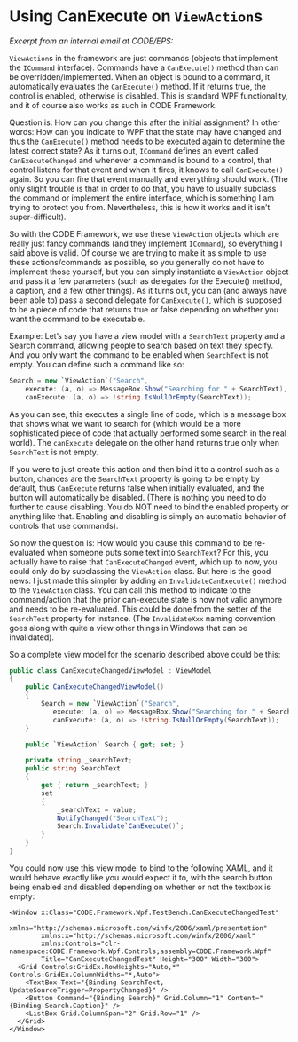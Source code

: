 ﻿# Using CanExecute on `ViewAction`s

_Excerpt from an internal email at CODE/EPS:_

`ViewAction`s in the framework are just commands (objects that implement the `ICommand` interface). Commands have a `CanExecute()` method than can be overridden/implemented. When an object is bound to a command, it automatically evaluates the `CanExecute()` method. If it returns true, the control is enabled, otherwise is disabled. This is standard WPF functionality, and it of course also works as such in CODE Framework.

Question is: How can you change this after the initial assignment? In other words: How can you indicate to WPF that the state may have changed and thus the `CanExecute()` method needs to be executed again to determine the latest correct state? As it turns out, `ICommand` defines an event called `CanExecuteChanged` and whenever a command is bound to a control, that control listens for that event and when it fires, it knows to call `CanExecute()` again. So you can fire that event manually and everything should work. (The only slight trouble is that in order to do that, you have to usually subclass the command or implement the entire interface, which is something I am trying to protect you from. Nevertheless, this is how it works and it isn’t super-difficult).

So with the CODE Framework, we use these `ViewAction` objects which are really just fancy commands (and they implement `ICommand`), so everything I said above is valid. Of course we are trying to make it as simple to use these actions/commands as possible, so you generally do not have to implement those yourself, but you can simply instantiate a `ViewAction` object and pass it a few parameters (such as delegates for the Execute() method, a caption, and a few other things). As it turns out, you can (and always have been able to) pass a second delegate for `CanExecute()`, which is supposed to be a piece of code that returns true or false depending on whether you want the command to be executable.

Example: Let’s say you have a view model with a `SearchText` property and a Search command, allowing people to search based on text they specify. And you only want the command to be enabled when `SearchText` is not empty. You can define such a command like so:

```c#
Search = new `ViewAction`("Search", 
    execute: (a, o) => MessageBox.Show("Searching for " + SearchText), 
    canExecute: (a, o) => !string.IsNullOrEmpty(SearchText)); 
```

As you can see, this executes a single line of code, which is a message box that shows what we want to search for (which would be a more sophisticated piece of code that actually performed some search in the real world). The `canExecute` delegate on the other hand returns true only when `SearchText` is not empty.

If you were to just create this action and then bind it to a control such as a button, chances are the `SearchText` property is going to be empty by default, thus `CanExecute` returns false when initially evaluated, and the button will automatically be disabled. (There is nothing you need to do further to cause disabling. You do NOT need to bind the enabled property or anything like that. Enabling and disabling is simply an automatic behavior of controls that use commands).

So now the question is: How would you cause this command to be re-evaluated when someone puts some text into `SearchText`? For this, you actually have to raise that `CanExecuteChanged` event, which up to now, you could only do by subclassing the `ViewAction` class. But here is the good news: I just made this simpler by adding an `InvalidateCanExecute()` method to the `ViewAction` class. You can call this method to indicate to the command/action that the prior can-execute state is now not valid anymore and needs to be re-evaluated. This could be done from the setter of the `SearchText` property for instance. (The `InvalidateXxx` naming convention goes along with quite a view other things in Windows that can be invalidated).

So a complete view model for the scenario described above could be this:

```c#
public class CanExecuteChangedViewModel : ViewModel
{
    public CanExecuteChangedViewModel()
    {
        Search = new `ViewAction`("Search", 
           execute: (a, o) => MessageBox.Show("Searching for " + SearchText), 
           canExecute: (a, o) => !string.IsNullOrEmpty(SearchText));
    }

    public `ViewAction` Search { get; set; }

    private string _searchText;
    public string SearchText
    {
        get { return _searchText; }
        set
        {
            _searchText = value;
            NotifyChanged("SearchText");
            Search.Invalidate`CanExecute()`;
        }
    }
}
```

You could now use this view model to bind to the following XAML, and it would behave exactly like you would expect it to, with the search button being enabled and disabled depending on whether or not the textbox is empty:

```
<Window x:Class="CODE.Framework.Wpf.TestBench.CanExecuteChangedTest"
        xmlns="http://schemas.microsoft.com/winfx/2006/xaml/presentation"
        xmlns:x="http://schemas.microsoft.com/winfx/2006/xaml"
        xmlns:Controls="clr-namespace:CODE.Framework.Wpf.Controls;assembly=CODE.Framework.Wpf"
        Title="CanExecuteChangedTest" Height="300" Width="300">
  <Grid Controls:GridEx.RowHeights="Auto,*" Controls:GridEx.ColumnWidths="*,Auto">
    <TextBox Text="{Binding SearchText, UpdateSourceTrigger=PropertyChanged}" />
    <Button Command="{Binding Search}" Grid.Column="1" Content="{Binding Search.Caption}" />
    <ListBox Grid.ColumnSpan="2" Grid.Row="1" />
  </Grid>
</Window> 
```
